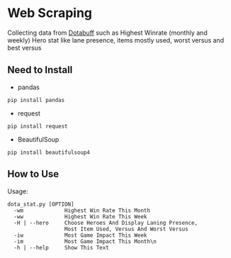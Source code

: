 # Web Scraping

Collecting data from [Dotabuff](https://www.dotabuff.com)
such as Highest Winrate (monthly and weekly)
Hero stat like lane presence, items mostly used, worst versus and best versus

## Need to Install

* pandas

```shell
pip install pandas
```

* request

```shell
pip install request
```

* BeautifulSoup

```shell
pip install beautifulsoup4
```

## How to Use

Usage:

```shell
dota_stat.py [OPTION]
  -wm             Highest Win Rate This Month
  -ww             Highest Win Rate This Week
  -H | --hero     Choose Heroes And Display Laning Presence,
                  Most Item Used, Versus And Worst Versus
  -iw             Most Game Impact This Week
  -im             Most Game Impact This Month\n
  -h | --help     Show This Text
```

